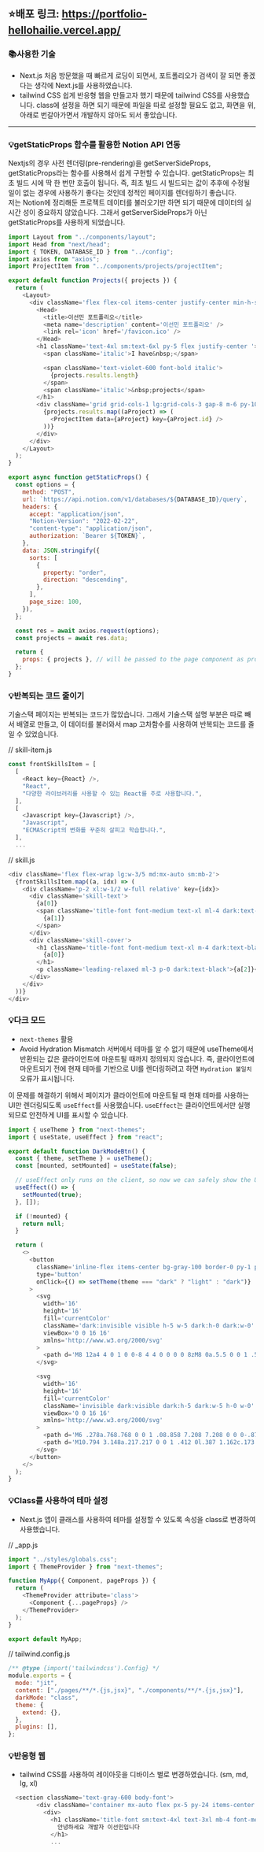 ## ⭐️배포 링크: https://portfolio-hellohailie.vercel.app/

### 📚사용한 기술

- Next.js
  처음 방문했을 때 빠르게 로딩이 되면서, 포트폴리오가 검색이 잘 되면 좋겠다는 생각에 Next.js를 사용하였습니다.
- tailwind CSS
  쉽게 반응형 웹을 만들고자 했기 때문에 tailwind CSS를 사용했습니다. class에 설정을 하면 되기 때문에 파일을 따로 설정할 필요도 없고, 화면을 위,아래로 번갈아가면서 개발하지 않아도 되서 좋았습니다.

---

### 💡getStaticProps 함수를 활용한 Notion API 연동

Nextjs의 경우 사전 렌더링(pre-rendering)을 getServerSideProps, getStaticProps라는 함수를 사용해서 쉽게 구현할 수 있습니다.
getStaticProps는 최초 빌드 시에 딱 한 번만 호출이 됩니다. 즉, 최초 빌드 시 빌드되는 값이 추후에 수정될 일이 없는 경우에 사용하기 좋다는 것인데 정적인 페이지를 렌더링하기 좋습니다.  
저는 Notion에 정리해둔 프로젝트 데이터를 불러오기만 하면 되기 때문에 데이터의 실시간 성이 중요하지 않았습니다.
그래서 getServerSideProps가 아닌 getStaticProps를 사용하게 되었습니다.

```javascript
import Layout from "../components/layout";
import Head from "next/head";
import { TOKEN, DATABASE_ID } from "../config";
import axios from "axios";
import ProjectItem from "../components/projects/projectItem";

export default function Projects({ projects }) {
  return (
    <Layout>
      <div className='flex flex-col items-center justify-center min-h-screen mb-10 px-10'>
        <Head>
          <title>이선민 포트폴리오</title>
          <meta name='description' content='이선민 포트폴리오' />
          <link rel='icon' href='/favicon.ico' />
        </Head>
        <h1 className='text-4xl sm:text-6xl py-5 flex justify-center '>
          <span className='italic'>I have&nbsp;</span>

          <span className='text-violet-600 font-bold italic'>
            {projects.results.length}
          </span>
          <span className='italic'>&nbsp;projects</span>
        </h1>
        <div className='grid grid-cols-1 lg:grid-cols-3 gap-8 m-6 py-10 w-full'>
          {projects.results.map((aProject) => (
            <ProjectItem data={aProject} key={aProject.id} />
          ))}
        </div>
      </div>
    </Layout>
  );
}

export async function getStaticProps() {
  const options = {
    method: "POST",
    url: `https://api.notion.com/v1/databases/${DATABASE_ID}/query`,
    headers: {
      accept: "application/json",
      "Notion-Version": "2022-02-22",
      "content-type": "application/json",
      authorization: `Bearer ${TOKEN}`,
    },
    data: JSON.stringify({
      sorts: [
        {
          property: "order",
          direction: "descending",
        },
      ],
      page_size: 100,
    }),
  };

  const res = await axios.request(options);
  const projects = await res.data;

  return {
    props: { projects }, // will be passed to the page component as props
  };
}
```

### 💡반복되는 코드 줄이기

기술스택 페이지는 반복되는 코드가 많았습니다.
그래서 기술스택 설명 부분은 따로 빼서 배열로 만들고, 이 데이터를 불러와서 map 고차함수를 사용하여 반복되는 코드를 줄일 수 있었습니다.

// skill-item.js

```javascript
const frontSkillsItem = [
  [
    <React key={React} />,
    "React",
    "다양한 라이브러리를 사용할 수 있는 React를 주로 사용합니다.",
  ],
  [
    <Javascript key={Javascript} />,
    "Javascript",
    "ECMAScript의 변화를 꾸준히 살피고 학습합니다.",
  ],
  ...
```

// skill.js

```javascript
<div className='flex flex-wrap lg:w-3/5 md:mx-auto sm:mb-2'>
  {frontSkillsItem.map((a, idx) => (
    <div className='p-2 xl:w-1/2 w-full relative' key={idx}>
      <div className='skill-text'>
        {a[0]}
        <span className='title-font font-medium text-xl ml-4 dark:text-black'>
          {a[1]}
        </span>
      </div>
      <div className='skill-cover'>
        <h1 className='title-font font-medium text-xl m-4 dark:text-black'>
          {a[0]}
        </h1>
        <p className='leading-relaxed ml-3 p-0 dark:text-black'>{a[2]}</p>
      </div>
    </div>
  ))}
</div>
```

### 💡다크 모드

- `next-themes` 활용
- Avoid Hydration Mismatch
  서버에서 테마를 알 수 없기 때문에 useTheme에서 반환되는 값은 클라이언트에 마운트될 때까지 정의되지 않습니다.
  즉, 클라이언트에 마운트되기 전에 현재 테마를 기반으로 UI를 렌더링하려고 하면 `Hydration 불일치` 오류가 표시됩니다.

이 문제를 해결하기 위해서 페이지가 클라이언트에 마운트될 때 현재 테마를 사용하는 UI만 렌더링되도록 `useEffect`를 사용했습니다.
`useEffect`는 클라이언트에서만 실행되므로 안전하게 UI를 표시할 수 있습니다.

```javascript
import { useTheme } from "next-themes";
import { useState, useEffect } from "react";

export default function DarkModeBtn() {
  const { theme, setTheme } = useTheme();
  const [mounted, setMounted] = useState(false);

  // useEffect only runs on the client, so now we can safely show the UI
  useEffect(() => {
    setMounted(true);
  }, []);

  if (!mounted) {
    return null;
  }

  return (
    <>
      <button
        className='inline-flex items-center bg-gray-100 border-0 py-1 px-3 focus:outline-none hover:bg-gray-100 text-orange-400 dark:text-yellow-500 dark:bg-slate-600 rounded text-base mt-4 md:mt-0'
        type='button'
        onClick={() => setTheme(theme === "dark" ? "light" : "dark")}
      >
        <svg
          width='16'
          height='16'
          fill='currentColor'
          className='dark:invisible visible h-5 w-5 dark:h-0 dark:w-0'
          viewBox='0 0 16 16'
          xmlns='http://www.w3.org/2000/svg'
        >
          <path d='M8 12a4 4 0 1 0 0-8 4 4 0 0 0 0 8zM8 0a.5.5 0 0 1 .5.5v2a.5.5 0 0 1-1 0v-2A.5.5 0 0 1 8 0zm0 13a.5.5 0 0 1 .5.5v2a.5.5 0 0 1-1 0v-2A.5.5 0 0 1 8 13zm8-5a.5.5 0 0 1-.5.5h-2a.5.5 0 0 1 0-1h2a.5.5 0 0 1 .5.5zM3 8a.5.5 0 0 1-.5.5h-2a.5.5 0 0 1 0-1h2A.5.5 0 0 1 3 8zm10.657-5.657a.5.5 0 0 1 0 .707l-1.414 1.415a.5.5 0 1 1-.707-.708l1.414-1.414a.5.5 0 0 1 .707 0zm-9.193 9.193a.5.5 0 0 1 0 .707L3.05 13.657a.5.5 0 0 1-.707-.707l1.414-1.414a.5.5 0 0 1 .707 0zm9.193 2.121a.5.5 0 0 1-.707 0l-1.414-1.414a.5.5 0 0 1 .707-.707l1.414 1.414a.5.5 0 0 1 0 .707zM4.464 4.465a.5.5 0 0 1-.707 0L2.343 3.05a.5.5 0 1 1 .707-.707l1.414 1.414a.5.5 0 0 1 0 .708z' />
        </svg>

        <svg
          width='16'
          height='16'
          fill='currentColor'
          className='invisible dark:visible dark:h-5 dark:w-5 h-0 w-0'
          viewBox='0 0 16 16'
          xmlns='http://www.w3.org/2000/svg'
        >
          <path d='M6 .278a.768.768 0 0 1 .08.858 7.208 7.208 0 0 0-.878 3.46c0 4.021 3.278 7.277 7.318 7.277.527 0 1.04-.055 1.533-.16a.787.787 0 0 1 .81.316.733.733 0 0 1-.031.893A8.349 8.349 0 0 1 8.344 16C3.734 16 0 12.286 0 7.71 0 4.266 2.114 1.312 5.124.06A.752.752 0 0 1 6 .278z' />{" "}
          <path d='M10.794 3.148a.217.217 0 0 1 .412 0l.387 1.162c.173.518.579.924 1.097 1.097l1.162.387a.217.217 0 0 1 0 .412l-1.162.387a1.734 1.734 0 0 0-1.097 1.097l-.387 1.162a.217.217 0 0 1-.412 0l-.387-1.162A1.734 1.734 0 0 0 9.31 6.593l-1.162-.387a.217.217 0 0 1 0-.412l1.162-.387a1.734 1.734 0 0 0 1.097-1.097l.387-1.162zM13.863.099a.145.145 0 0 1 .274 0l.258.774c.115.346.386.617.732.732l.774.258a.145.145 0 0 1 0 .274l-.774.258a1.156 1.156 0 0 0-.732.732l-.258.774a.145.145 0 0 1-.274 0l-.258-.774a1.156 1.156 0 0 0-.732-.732l-.774-.258a.145.145 0 0 1 0-.274l.774-.258c.346-.115.617-.386.732-.732L13.863.1z' />
        </svg>
      </button>
    </>
  );
}
```

### 💡Class를 사용하여 테마 설정

- Next.js 앱이 클래스를 사용하여 테마를 설정할 수 있도록 속성을 class로 변경하여 사용했습니다.

// \_app.js

```javascript
import "../styles/globals.css";
import { ThemeProvider } from "next-themes";

function MyApp({ Component, pageProps }) {
  return (
    <ThemeProvider attribute='class'>
      <Component {...pageProps} />
    </ThemeProvider>
  );
}

export default MyApp;
```

// tailwind.config.js

```javascript
/** @type {import('tailwindcss').Config} */
module.exports = {
  mode: "jit",
  content: ["./pages/**/*.{js,jsx}", "./components/**/*.{js,jsx}"],
  darkMode: "class",
  theme: {
    extend: {},
  },
  plugins: [],
};
```

### 💡반응형 웹

- tailwind CSS를 사용하여 레이아웃을 디바이스 별로 변경하였습니다. (sm, md, lg, xl)

```javascript
  <section className='text-gray-600 body-font'>
        <div className='container mx-auto flex px-5 py-24 items-center justify-center flex-col gap-5'>
          <div>
            <h1 className='title-font sm:text-4xl text-3xl mb-4 font-medium text-gray-900'>
              안녕하세요 개발자 이선민입니다
            </h1>
            ...
```
